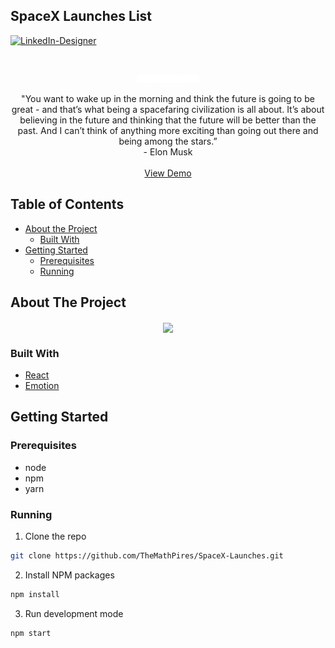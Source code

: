 ## SpaceX Launches List

[![LinkedIn-Designer][linkedin-shield]][linkedin-url-1]

<!-- PROJECT LOGO -->
<br />
<p align="center">
  <a href="https://github.com/Toshiuk/bips-front">
  <img height="auto" width="100' align="center" src="./src/assets/SpaceX-Logo.png" />
</a>
  <p align="center">
      "You want to wake up in the morning and think the future is going to be great - and that’s what being a spacefaring civilization is all about. It’s about believing in the future and thinking that the future will be better than the past. And I can’t think of anything more exciting than going out there and being among the stars.” <br>- Elon Musk
    <br />
    <br />
    <a href="https://themathpires.github.io/SpaceX-Launches/" target="_blank">View Demo</a>
  </p>
</p>

<!-- TABLE OF CONTENTS -->

## Table of Contents

- [About the Project](#about-the-project)
  - [Built With](#built-with)
- [Getting Started](#getting-started)
  - [Prerequisites](#prerequisites)
  - [Running](#running)

<!-- ABOUT THE PROJECT -->

## About The Project


<p align="center">
  <img align="center" src="public/images/example.gif" />
</p>

### Built With

- [React](https://reactjs.org/)
- [Emotion](https://emotion.sh/)

<!-- GETTING STARTED -->

## Getting Started

### Prerequisites

- node
- npm
- yarn

### Running

1. Clone the repo

```sh
git clone https://github.com/TheMathPires/SpaceX-Launches.git
```

2. Install NPM packages

```sh
npm install
```

3. Run development mode

```sh
npm start
```

<!-- MARKDOWN LINKS & IMAGES -->

[linkedin-shield]: https://img.shields.io/badge/-LinkedIn-black.svg?style=flat-square&logo=linkedin&colorB=555
[linkedin-url-1]: https://www.linkedin.com/in/themathpires/